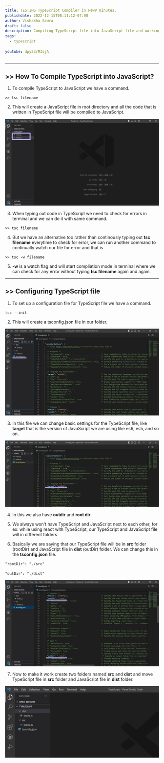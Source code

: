 ```yaml
---
title: TESTING TypeScript Compiler in FewV minutes.
publishdate: 2022-12-15T08:11:12-07:00
author: Vishakha Sawra
draft: false
description: Compiling TypeScript file into JavaScript file and working with configuration file.
tags:
  - typescript

youtube: dpy23rMIsjA
---
```


---

## >> How To Compile TypeScript into JavaScript?

1. To compile TypeScript to JavaScript we have a command.

```
>> tsc filename
```

2. This will create a JavaScript file in root directory and all the code that is written in TypeScript file will be compiled to JavaScript.

![folder](./img/js-file.jpg)

3. When typing out code in TypeScript we need to check for errors in terminal and we can do it with same command.

```
>> tsc filename
```

4. But we have an alternative too rather than continously typing out **tsc filename** everytime to check for error, we can run another command to continually watch our file for error and that is

```
>> tsc -w filename
```

5. **-w** is a watch flag and will start compliation mode in terminal where we can check for any error without typing **tsc filename** again and again.

---

## >> Configuring TypeScript file

1. To set up a configuration file for TypeScript file we have a command.

```
tsc --init
```

2. This will create a tsconfig.json file in our folder.

![folder](./img/tsconfig-file.jpg)

3. In this file we can change basic settings for the TypeScript file, like **target** that is the version of JavaScript we are using like es6, es5, and so on.

![folder](./img/target.jpg)

4. In this we also have **outdir** and **root dir**.

5. We always won't have TypeScript and JavaScript next to each other, for ex: while using react with TypeScript, our TypeScript and JavaScript file will in different folders.

6. Basically we are saying that our TypeScript file will be in **src** folder (rootDir) and JavaScript file in **dist** (outDir) folder. We can change this in the **tsconfig.json** file.

```
"rootDir": "./src"

"outDir": "./dist"
```

![folder](./img/rootdir.jpg)

7. Now to make it work create two folders named **src** and **dist** and move TypeScript file in **src** folder and JavaScript file in **dist** folder.

![folder](./img/TS.jpg)
